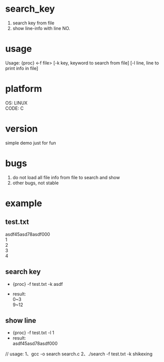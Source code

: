 # search_key
1. search key from file
2. show line-info with line NO.

# usage
Usage: {proc} <-f file> [-k key, keyword to search from file] [-l line, line to print info in file]

# platform
OS: LINUX  
CODE: C

# version
simple demo just for fun

# bugs
1. do not load all file info from file to search and show
2. other bugs, not stable

# example
## test.txt
asdf45asd78asdf000  
1  
2  
3  
4  

## search key
* {proc} -f test.txt -k asdf

* result:  
0~3  
9~12  

## show line
* {proc} -f test.txt -l 1
* result:  
asdf45asd78asdf000



// usage:
1、gcc -o search search.c
2、./search -f test.txt -k shikexing
